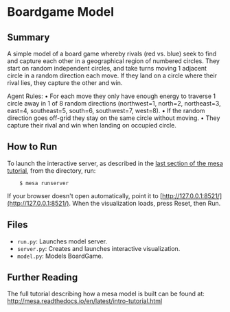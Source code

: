 # Boardgame Model

## Summary

A simple model of a board game whereby rivals (red vs. blue) seek to find and capture each
other in a geographical region of numbered circles. They start on random independent circles,
and take turns moving 1 adjacent circle in a random direction each move. If they land on a circle
where their rival lies, they capture the other and win.

Agent Rules:
• For each move they only have enough energy to traverse 1 circle away in 1 of 8 random
directions (northwest=1, north=2, northeast=3, east=4, southeast=5, south=6,
southwest=7, west=8).
• If the random direction goes off-grid they stay on the same circle without moving.
• They capture their rival and win when landing on occupied circle.

## How to Run

To launch the interactive server, as described in the [last section of the  mesa tutorial](http://mesa.readthedocs.io/en/latest/intro-tutorial.html#adding-visualization), from the directory, run:

```
    $ mesa runserver
```

If your browser doesn't open automatically, point it to [http://127.0.0.1:8521/](http://127.0.0.1:8521/). When the visualization loads, press Reset, then Run.


## Files

* ``run.py``: Launches model server.
* ``server.py``: Creates and launches interactive visualization.
* ``model.py``: Models BoardGame.


## Further Reading

The full tutorial describing how a mesa model is built can be found at:
http://mesa.readthedocs.io/en/latest/intro-tutorial.html



